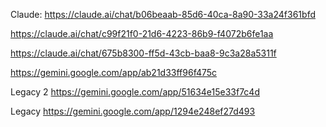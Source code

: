 Claude:
https://claude.ai/chat/b06beaab-85d6-40ca-8a90-33a24f361bfd

https://claude.ai/chat/c99f21f0-21d6-4223-86b9-f4072b6fe1aa

https://claude.ai/chat/675b8300-ff5d-43cb-baa8-9c3a28a5311f

https://gemini.google.com/app/ab21d33ff96f475c

Legacy 2
https://gemini.google.com/app/51634e15e33f7c4d

Legacy
https://gemini.google.com/app/1294e248ef27d493
